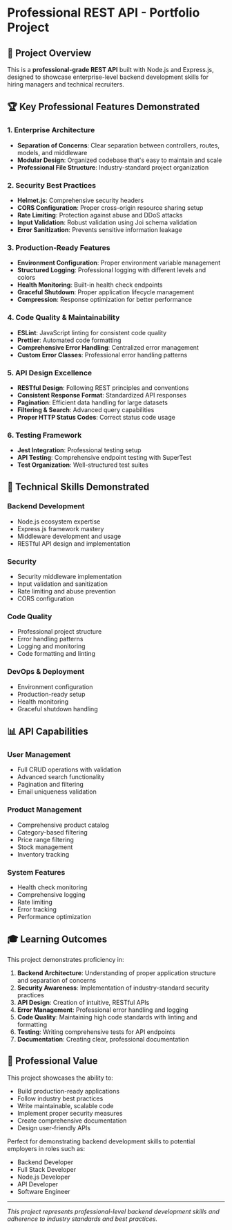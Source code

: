 # Professional REST API - Portfolio Project

## 🎯 Project Overview

This is a **professional-grade REST API** built with Node.js and Express.js, designed to showcase enterprise-level backend development skills for hiring managers and technical recruiters.

## 🏆 Key Professional Features Demonstrated

### 1. **Enterprise Architecture**
- **Separation of Concerns**: Clear separation between controllers, routes, models, and middleware
- **Modular Design**: Organized codebase that's easy to maintain and scale
- **Professional File Structure**: Industry-standard project organization

### 2. **Security Best Practices**
- **Helmet.js**: Comprehensive security headers
- **CORS Configuration**: Proper cross-origin resource sharing setup
- **Rate Limiting**: Protection against abuse and DDoS attacks
- **Input Validation**: Robust validation using Joi schema validation
- **Error Sanitization**: Prevents sensitive information leakage

### 3. **Production-Ready Features**
- **Environment Configuration**: Proper environment variable management
- **Structured Logging**: Professional logging with different levels and colors
- **Health Monitoring**: Built-in health check endpoints
- **Graceful Shutdown**: Proper application lifecycle management
- **Compression**: Response optimization for better performance

### 4. **Code Quality & Maintainability**
- **ESLint**: JavaScript linting for consistent code quality
- **Prettier**: Automated code formatting
- **Comprehensive Error Handling**: Centralized error management
- **Custom Error Classes**: Professional error handling patterns

### 5. **API Design Excellence**
- **RESTful Design**: Following REST principles and conventions
- **Consistent Response Format**: Standardized API responses
- **Pagination**: Efficient data handling for large datasets
- **Filtering & Search**: Advanced query capabilities
- **Proper HTTP Status Codes**: Correct status code usage

### 6. **Testing Framework**
- **Jest Integration**: Professional testing setup
- **API Testing**: Comprehensive endpoint testing with SuperTest
- **Test Organization**: Well-structured test suites

## 🚀 Technical Skills Demonstrated

### Backend Development
- Node.js ecosystem expertise
- Express.js framework mastery
- Middleware development and usage
- RESTful API design and implementation

### Security
- Security middleware implementation
- Input validation and sanitization
- Rate limiting and abuse prevention
- CORS configuration

### Code Quality
- Professional project structure
- Error handling patterns
- Logging and monitoring
- Code formatting and linting

### DevOps & Deployment
- Environment configuration
- Production-ready setup
- Health monitoring
- Graceful shutdown handling

## 📊 API Capabilities

### User Management
- Full CRUD operations with validation
- Advanced search functionality
- Pagination and filtering
- Email uniqueness validation

### Product Management
- Comprehensive product catalog
- Category-based filtering
- Price range filtering
- Stock management
- Inventory tracking

### System Features
- Health check monitoring
- Comprehensive logging
- Rate limiting
- Error tracking
- Performance optimization

## 🎓 Learning Outcomes

This project demonstrates proficiency in:

1. **Backend Architecture**: Understanding of proper application structure and separation of concerns
2. **Security Awareness**: Implementation of industry-standard security practices
3. **API Design**: Creation of intuitive, RESTful APIs
4. **Error Management**: Professional error handling and logging
5. **Code Quality**: Maintaining high code standards with linting and formatting
6. **Testing**: Writing comprehensive tests for API endpoints
7. **Documentation**: Creating clear, professional documentation

## 💼 Professional Value

This project showcases the ability to:
- Build production-ready applications
- Follow industry best practices
- Write maintainable, scalable code
- Implement proper security measures
- Create comprehensive documentation
- Design user-friendly APIs

Perfect for demonstrating backend development skills to potential employers in roles such as:
- Backend Developer
- Full Stack Developer
- Node.js Developer
- API Developer
- Software Engineer

---

*This project represents professional-level backend development skills and adherence to industry standards and best practices.*